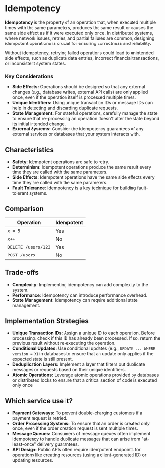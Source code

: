 # Idempotency



**Idempotency** is the property of an operation that, when executed multiple times with the same parameters, produces the same result or causes the same side effect as if it were executed only once. In distributed systems, where network issues, retries, and partial failures are common, designing idempotent operations is crucial for ensuring correctness and reliability.

Without idempotency, retrying failed operations could lead to unintended side effects, such as duplicate data entries, incorrect financial transactions, or inconsistent system states.

### Key Considerations

-   **Side Effects:** Operations should be designed so that any external changes (e.g., database writes, external API calls) are only applied once, even if the operation itself is processed multiple times.
-   **Unique Identifiers:** Using unique transaction IDs or message IDs can help in detecting and discarding duplicate requests.
-   **State Management:** For stateful operations, carefully manage the state to ensure that re-processing an operation doesn't alter the state beyond its initial intended change.
-   **External Systems:** Consider the idempotency guarantees of any external services or databases that your system interacts with.

## Characteristics

- **Safety**: Idempotent operations are safe to retry.
- **Determinism**: Idempotent operations produce the same result every time they are called with the same parameters.
- **Side Effects**: Idempotent operations have the same side effects every time they are called with the same parameters.
- **Fault Tolerance**: Idempotency is a key technique for building fault-tolerant systems.

## Comparison

| Operation | Idempotent |
|---|---|
| `x = 5` | Yes |
| `x++` | No |
| `DELETE /users/123` | Yes |
| `POST /users` | No |

## Trade-offs

- **Complexity**: Implementing idempotency can add complexity to the system.
- **Performance**: Idempotency can introduce performance overhead.
- **State Management**: Idempotency can require additional state management.

## Implementation Strategies

-   **Unique Transaction IDs:** Assign a unique ID to each operation. Before processing, check if this ID has already been processed. If so, return the previous result without re-executing the operation.
-   **Conditional Updates:** Use conditional updates (e.g., `UPDATE ... WHERE version = X`) in databases to ensure that an update only applies if the expected state is still present.
-   **Deduplication Layers:** Implement a layer that filters out duplicate messages or requests based on their unique identifiers.
-   **Atomic Operations:** Leverage atomic operations provided by databases or distributed locks to ensure that a critical section of code is executed only once.

## Which service use it?

-   **Payment Gateways:** To prevent double-charging customers if a payment request is retried.
-   **Order Processing Systems:** To ensure that an order is created only once, even if the order creation request is sent multiple times.
-   **Message Queues:** Consumers of message queues often implement idempotency to handle duplicate messages that can arise from "at-least-once" delivery guarantees.
-   **API Design:** Public APIs often require idempotent endpoints for operations like creating resources (using a client-generated ID) or updating resources.
